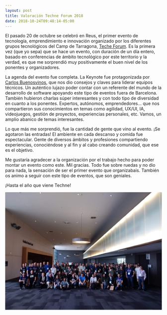 ```yaml
---
layout: post
title: Valoración Techne Forum 2018
date: 2018-10-24T09:48:14-05:00
---
```


El pasado 20 de octubre se celebró en Reus, el primer evento de tecnología, emprendimiento e innovación organizado por los diferentes grupos tecnológicos del Camp de Tarragona, [Teche Forum](https://techneforum.com/). Es la primera vez (que yo sepa) que se hace un evento, con duración de un día entero, basado en conferencias de ámbito tecnológico por este territorio y la verdad, es que me sorprendió muy positivamente el buen nivel de los ponentes y organizadores.

La agenda del evento fue completa. La Keynote fue protagonizada por [Carlos Buenosvinos](https://twitter.com/buenosvinos), que nos dio consejos y claves para liderar equipos técnicos. Un auténtico lujazo poder contar con un referente del mundo de la desarrollo de software apoyando este tipo de eventos fuera de Barcelona. También hubieron charlas súper interesantes y con todo tipo de diversidad en cuanto a los ponentes. Expertos, autónomos, emprendedores... que nos compartieron sus conocimientos en temas como agilidad, UX/UI, IA, videojuegos, gestión de proyectos, experiencias personales, etc. Vamos, un amplio abanico de temas interesantes.

Lo que más me sorprendió, fue la cantidad de gente que vino al evento. ¡Se agotaron las entradas! El ambiente en cada descanso y comida fue espectacular. Gente de diversos ámbitos y profesiones compartiendo experiencias, conociéndose y al fin y al cabo creando comunidad, que ese es el objetivo. 

Me gustaría agradecer a la organización por el trabajo hecho para poder montar un evento como este. Mil gracias. Todo fue sobre ruedas y no dio para nada, la sensación de ser el primer evento que organizabais. También os animo a seguir con este tipo de eventos, que son geniales. 

¡Hasta el año que viene Techne!

![Techne people](../assets/techne-all.jpg)
